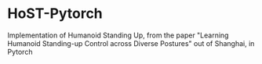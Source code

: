 # HoST-Pytorch
Implementation of Humanoid Standing Up, from the paper "Learning Humanoid Standing-up Control across Diverse Postures" out of Shanghai, in Pytorch
